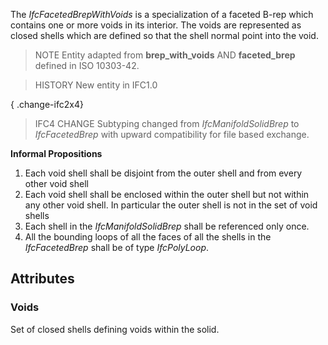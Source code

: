 The _IfcFacetedBrepWithVoids_ is a specialization of a faceted B-rep which contains one or more voids in its interior. The voids are represented as closed shells which are defined so that the shell normal point into the void.

<!-- end of short definition -->


> NOTE Entity adapted from **brep_with_voids** AND **faceted_brep** defined in ISO 10303-42.

> HISTORY New entity in IFC1.0

{ .change-ifc2x4}
> IFC4 CHANGE Subtyping changed from _IfcManifoldSolidBrep_ to _IfcFacetedBrep_ with upward compatibility for file based exchange.



**Informal Propositions**

1. Each void shell shall be disjoint from the outer shell and from every other void shell
2. Each void shell shall be enclosed within the outer shell but not within any other void shell. In particular the outer shell is not in the set of void shells
3. Each shell in the _IfcManifoldSolidBrep_ shall be referenced only once.
4. All the bounding loops of all the faces of all the shells in the _IfcFacetedBrep_ shall be of type _IfcPolyLoop_.

## Attributes

### Voids
Set of closed shells defining voids within the solid.
